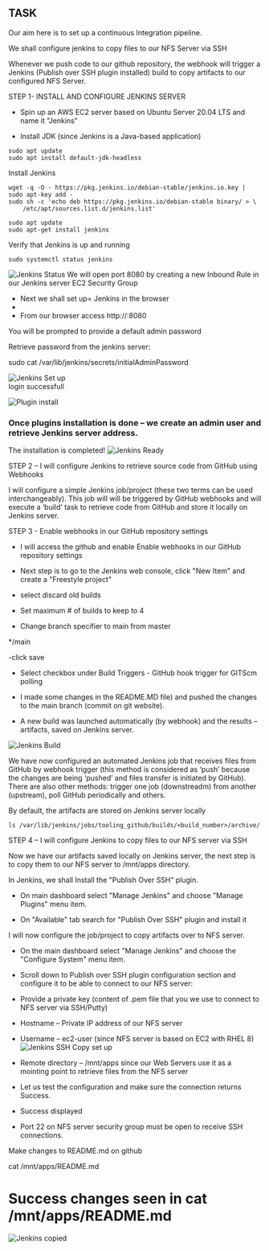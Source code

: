 TASK
----
Our aim here is to set up a continuous Integration pipeline.

We shall configure jenkins to copy files to our NFS Server via SSH

Whenever we push code to our github repository, the webhook will trigger a Jenkins (Publish over SSH plugin installed) build to copy artifacts to our configured NFS Server.


STEP 1-  INSTALL AND CONFIGURE JENKINS SERVER


- Spin up an AWS EC2 server based on Ubuntu Server 20.04 LTS and name it "Jenkins"

- Install JDK (since Jenkins is a Java-based application)
```
sudo apt update
sudo apt install default-jdk-headless
```
Install Jenkins
```
wget -q -O - https://pkg.jenkins.io/debian-stable/jenkins.io.key | sudo apt-key add -
sudo sh -c 'echo deb https://pkg.jenkins.io/debian-stable binary/ > \
    /etc/apt/sources.list.d/jenkins.list'

sudo apt update
sudo apt-get install jenkins
```

Verify that Jenkins is up and running
```
sudo systemctl status jenkins
```

![Jenkins Status](https://github.com/deleonab/deployment-automation-jenkins/blob/main/install-jenkins.JPG?raw=true)
We will open port 8080 by creating a new Inbound Rule in our Jenkins server EC2 Security Group

- Next we shall set up= Jenkins in the browser
- 
- From our browser access http://<Jenkins-Server-Public-IP-Address-or-Public-DNS-Name>:8080

    
    

You will be prompted to provide a default admin password

 Retrieve password from the jenkins server:

sudo cat /var/lib/jenkins/secrets/initialAdminPassword

 ![Jenkins Set up](https://github.com/deleonab/deployment-automation-jenkins/blob/main/unlock-jenkins.JPG?raw=true)   
 login successfull

![Plugin install](https://github.com/deleonab/deployment-automation-jenkins/blob/main/customise-jenkins.JPG?raw=true)
### Once plugins installation is done – we create an admin user and retrieve Jenkins server address. 

The installation is completed!
![Jenkins Ready](https://github.com/deleonab/deployment-automation-jenkins/blob/main/jenkins-ready.JPG?raw=true)

STEP 2 – I will configure Jenkins to retrieve source code from GitHub using Webhooks
    
I will configure a simple Jenkins job/project (these two terms can be used interchangeably). 
This job will will be triggered by GitHub webhooks and will execute a ‘build’ task to retrieve code from GitHub and store it locally on Jenkins server.
    
STEP 3 - Enable webhooks in our GitHub repository settings
- I will access the github and enable Enable webhooks in our GitHub repository settings

- Next step is to go to the Jenkins web console, click "New Item" and create a "Freestyle project"
    
- select discard old builds

- Set maximum # of builds to keep to 4

- Change branch specifier to main from master

*/main

-click save

- Select checkbox under Build Triggers - GitHub hook trigger for GITScm polling

- I made some changes in the README.MD file) and pushed the changes to the main branch (commit on git website).

- A new build was launched automatically (by webhook) 
and the results – artifacts, saved on Jenkins server.

![Jenkins Build](https://github.com/deleonab/deployment-automation-jenkins/blob/main/jenkins-build.JPG?raw=true)    

We have now configured an automated Jenkins job that receives files from GitHub by webhook trigger (this method is considered as ‘push’ because the changes are being ‘pushed’ and files transfer is initiated by GitHub). There are also other methods: trigger one job (downstreadm) from another (upstream), poll GitHub periodically and others.

By default, the artifacts are stored on Jenkins server locally
```
ls /var/lib/jenkins/jobs/tooling_github/builds/<build_number>/archive/
```


STEP 4 – I will configure Jenkins to copy files to our NFS server via SSH

Now we have our artifacts saved locally on Jenkins server, the next step is to copy them to our NFS server to /mnt/apps directory.


In Jenkins, we shall Install the "Publish Over SSH" plugin.
- On main dashboard select "Manage Jenkins" and choose "Manage Plugins" menu item.

- On "Available" tab search for "Publish Over SSH" plugin and install it


I will now configure the job/project to copy artifacts over to NFS server.


- On the main dashboard select "Manage Jenkins" and choose the "Configure System" menu item.

- Scroll down to Publish over SSH plugin configuration section and configure it to be able to connect to our NFS server:

- Provide a private key (content of .pem file that you we use to connect to NFS server via SSH/Putty)

- Hostname – Private IP address of our NFS server
- Username – ec2-user (since NFS server is based on EC2 with RHEL 8)
![Jenkins SSH Copy set up](https://github.com/deleonab/deployment-automation-jenkins/blob/main/sshsuccessjenkins.JPG?raw=true)
- Remote directory – /mnt/apps since our Web Servers use it as a mointing point to retrieve files from the NFS server
- Let us test the configuration and make sure the connection returns Success.

- Success displayed


 - Port 22 on NFS server security group must be open to receive SSH connections.

 Make changes to README.md on github

cat /mnt/apps/README.md

# Success changes seen in cat /mnt/apps/README.md
![Jenkins copied](https://github.com/deleonab/deployment-automation-jenkins/blob/main/sshtransfersuccessful.JPG?raw=true)
    
    













